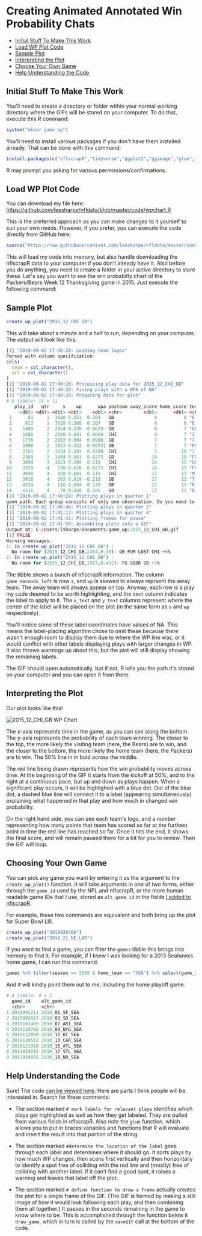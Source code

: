 # Creating Animated Annotated Win Probability Chats

- [Initial Stuff To Make This Work](#initial_stuff)
- [Load WP Plot Code](#load_code)
- [Sample Plot](#sample_plot)
- [Interpreting the Plot](#interpret_plot)
- [Choose Your Own Game](#choose_game)
- [Help Understanding the Code](#help_code)

<a name="initial_stuff"/>

## Initial Stuff To Make This Work

You'll need to create a directory or folder within your normal working directory where the GIFs will be stored on your computer. To do that, execute this R command:

``` r
system("mkdir game_wp")
```

You'll need to install various packages if you don't have them installed already. That can be done with this command:

``` r
install.packages(c("nflscrapR","tidyverse","ggplot2","ggimage","glue","animation"))
```

R may prompt you asking for various permissions/confirmations.

<a name="load_code"/>

## Load WP Plot Code

You can download my file here: https://github.com/leesharpe/nfldata/blob/master/code/wpchart.R

This is the preferred approach as you can make changes to it yourself to suit your own needs. However, if you prefer, you can execute the code directly from GitHub here:

``` r
source("https://raw.githubusercontent.com/leesharpe/nfldata/master/code/wpchart.R")
```
This will load my code into memory, but also handle downloading the nflscrapR data to your computer if you don't already have it. Also before you do anything, you need to create a folder in your active directory to store these. Let's say you want to see the win probabilty chart of the Packers/Bears Week 12 Thanksgiving game in 2015. Just execute the following command:

<a name="sample_plot"/>

## Sample Plot

``` r
create_wp_plot("2015_12_CHI_GB")
```

This will take about a minute and a half to run, depending on your computer. The output will look like this:

``` r
[1] "2019-09-02 17:40:28: Loading team logos"
Parsed with column specification:
cols(
  team = col_character(),
  url = col_character()
)
[1] "2019-09-02 17:40:28: Processing play data for 2015_12_CHI_GB"
[1] "2019-09-02 17:40:28: Fixing plays with a WPA of NA"
[1] "2019-09-02 17:40:28: Preparing data for plot"
# A tibble: 14 x 11
   play_id   qtr     s    wp      wpa posteam away_score home_score text                        x_text  y_text
     <dbl> <dbl> <dbl> <dbl>    <dbl> <chr>        <dbl>      <dbl> <chr>                        <dbl>   <dbl>
 1      81     1  3588 0.551  0.104   GB               0          0 "E.Lacy Rush\nGB +10%"        3588  0.251 
 2     813     1  3028 0.386  0.107   GB               0          0 "E.Lacy TD\nGB +11%"          3028  0.686 
 3    1469     2  2454 0.330 -0.0629  GB               0          7 "GB FUM LOST\nCHI +6%"          NA NA     
 4    1680     2  2168 0.441  0.0680  CHI              0          7 "Z.Miller TD\nCHI +7%"        2168  0.841 
 5    1716     2  2163 0.504  0.0986  GB               7          7 "J.Janis KR\nGB +10%"         2163  0.204 
 6    1906     2  1923 0.432  0.00731 GB               7          7 "FG GOOD\nGB +1%"               NA NA     
 7    2161     2  1834 0.593  0.0398  CHI              7         10 "J.Langford TD\nCHI +4%"      1834  0.0927
 8    2368     2  1804 0.561  0.0273  GB              14         10 "FG GOOD\nGB +3%"             2604  0.561 
 9    3099     3  1023 0.504  0.119   CHI             14         13 "GB PEN-DPI\nCHI +12%"        1023  0.304 
10    3359     4   738 0.626  0.0273  CHI             14         13 "FG GOOD\nCHI +3%"             738  0.126 
11    3698     4   458 0.681  0.119   CHI             17         13 "M.Mariani Catch\nCHI +12%"    458  0.481 
12    3916     4   203 0.619 -0.218   GB              17         13 "T.Porter INT\nCHI +22%"       203  0.319 
13    4239     4   116 0.694  0.138   GB              17         13 "R.Cobb Catch\nGB +14%"       2316  0.694 
14    4316     4    78 0.648  0.186   GB              17         13 "D.Adams Catch\nGB +19%"        78  0.148 
[1] "2019-09-02 17:40:29: Plotting plays in quarter 1"
geom_path: Each group consists of only one observation. Do you need to adjust the group aesthetic?
[1] "2019-09-02 17:40:46: Plotting plays in quarter 2"
[1] "2019-09-02 17:41:17: Plotting plays in quarter 4"
[1] "2019-09-02 17:41:41: Plotting frames for pause"
[1] "2019-09-02 17:41:58: Assembling plots into a GIF"
Output at: C:/Users/lsharpe/Documents/game_wp/2015_12_CHI_GB.gif
[1] FALSE
Warning messages:
1: In create_wp_plot("2015_12_CHI_GB") :
  No room for (2015_12_CHI_GB,2454,0.33): GB FUM LOST CHI +6%
2: In create_wp_plot("2015_12_CHI_GB") :
  No room for (2015_12_CHI_GB,1923,0.432): FG GOOD GB +1%
```

The tibble shows a bunch of nflscrapR information. The column `game_seconds_left` is now `s`, and `wp` is skewed to always reprsent the away team. The away team will always appear on top. Anyway, each row is a play my code deemed to be worth highlighting, and the `text` column indicates the label to apply to it. The `x_text` and `y_text` columns represent where the center of the label will be placed on the plot (in the same form as `s` and `wp` respectively).

You'll notice some of these label coordinates have values of NA. This means the label-placing algorithm chose to omit these because there wasn't enough room to display them due to where the WP line was, or it would conflict with other labels displaying plays with larger changes in WP. It also throws warnings up about this, but the plot will still display showing the remaining labels.

The GIF should open automatically, but if not, R tells you the path it's stored on your computer and you can open it from there.

<a name="interpret_plot"/>

## Interpreting the Plot

Our plot looks like this!

![2015_12_CHI_GB WP Chart](http://www.habitatring.com/2015_12_CHI_GB.gif)

The x-axis represents time in the game, as you can see along the bottom. The y-axis represents the probability of each team winning. The closer to the top, the more likely the visiting team (here, the Bears) are to win, and the closer to the bottom, the more likely the home team (here, the Packers) are to win. The 50% line in in bold across the middle.

The red line being drawn represents how the win probability moves across time. At the beginning of the GIF it starts from the kickoff at 50%, and to the right at a continuous pace, but up and down as plays happen. When a significant play occurs, it will be highlighed with a blue dot. Out of the blue dot, a dashed blue line will connect it to a label (appearing simultaneously) explaining what happened in that play and how much in changed win probability.

On the right hand side, you can see each team's logo, and a number representing how many points that team has scored so far at the furthest point in time the red line has reached so far. Once it hits the end, it shows the final score, and will remain paused there for a bit for you to review. Then the GIF will loop.

<a name="choose_game"/>

## Choosing Your Own Game

You can pick any game you want by entering it as the argument to the `create_wp_plot()` function. It will take arguments in one of two forms, either through the `game_id` used by the NFL and nflscrapR, or the more human readable game IDs that I use, stored as `alt_game_id` in the fields [I added to nflscrapR](https://github.com/leesharpe/nfldata/blob/master/UPDATING-NFLSCRAPR.md).

For example, these two commands are equivalent and both bring up the plot for Super Bowl LIII.

``` r
create_wp_plot("2019020300")
create_wp_plot("2019_21_NE_LAR")
```

If you want to find a game, you can filter the `games` tibble this brings into memory to find it. For example, if I knew I was looking for a 2013 Seahawks home game, I can run this command:

``` r
games %>% filter(season == 2010 & home_team == "SEA") %>% select(game_id,alt_game_id)
```

And it will kindly point them out to me, including the home playoff game.

``` r
# A tibble: 9 x 2
  game_id    alt_game_id    
  <chr>      <chr>          
1 2010091211 2010_01_SF_SEA 
2 2010092613 2010_03_SD_SEA 
3 2010102409 2010_07_ARI_SEA
4 2010110708 2010_09_NYG_SEA
5 2010112808 2010_12_KC_SEA 
6 2010120512 2010_13_CAR_SEA
7 2010121910 2010_15_ATL_SEA
8 2011010215 2010_17_STL_SEA
9 2011010801 2010_18_NO_SEA
```

<a name="help_code"/>

## Help Understanding the Code

Sure! The code [can be viewed here](https://github.com/leesharpe/nfldata/blob/master/code/wpchart.R). Here are parts I think people will be interested in. Search for these comments:

- The section marked `# mark labels for relevant plays` identifies which plays get highlighted as well as how they get labeled. They are pulled from various fields in nflscrapR. Also note the `glue` function, which allows you to put in braces variables and functions that R will evaluate and insert the result into that portion of the string.

- The section marked `#determine the location of the label` goes through each label and determines where it should go. It sorts plays by how much WP changes, then scans first vertically and then horizontally to identify a spot free of colliding with the red line and (mostly) free of colliding with another label. If it can't find a good spot, it raises a warning and leaves that label off the plot.

- The section marked `# define function to draw a frame` actually creates the plot for a single frame of the GIF. (The GIF is formed by making a still image of how it would look following each play, and then combining them all together.) It passes in the seconds remaining in the game to know where to be. This is accomplished through the function below it `draw_game`, which in turn is called by the `saveGIF` call at the bottom of the code.
